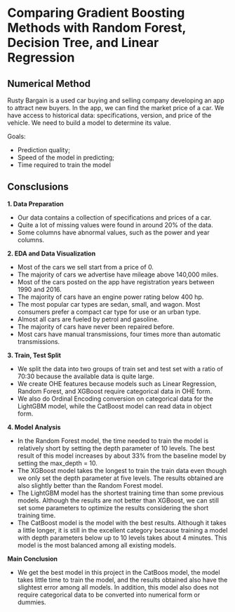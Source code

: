 # Comparing Gradient Boosting Methods with Random Forest, Decision Tree, and Linear Regression

## Numerical Method
 
Rusty Bargain is a used car buying and selling company developing an app to attract new buyers. In the app, we can find the market price of a car. We have access to historical data: specifications, version, and price of the vehicle. We need to build a model to determine its value. 

Goals:
- Prediction quality;
- Speed of the model in predicting;
- Time required to train the model

## Consclusions

**1. Data Preparation**
- Our data contains a collection of specifications and prices of a car.
- Quite a lot of missing values were found in around 20% of the data.
- Some columns have abnormal values, such as the power and year columns.

**2. EDA and Data Visualization**
- Most of the cars we sell start from a price of 0.
- The majority of cars we advertise have mileage above 140,000 miles.
- Most of the cars posted on the app have registration years between 1990 and 2016.
- The majority of cars have an engine power rating below 400 hp.
- The most popular car types are sedan, small, and wagon. Most consumers prefer a compact car type for use or an urban type.
- Almost all cars are fueled by petrol and gasoline.
- The majority of cars have never been repaired before.
- Most cars have manual transmissions, four times more than automatic transmissions.


**3. Train, Test Split**
- We split the data into two groups of train set and test set with a ratio of 70:30 because the available data is quite large.
- We create OHE features because models such as Linear Regression, Random Forest, and XGBoost require categorical data in OHE form.
- We also do Ordinal Encoding conversion on categorical data for the LightGBM model, while the CatBoost model can read data in object form.

**4. Model Analysis**
- In the Random Forest model, the time needed to train the model is relatively short by setting the depth parameter of 10 levels. The best result of this model increases by about 33% from the baseline model by setting the max_depth = 10.
- The XGBoost model takes the longest to train the train data even though we only set the depth parameter at five levels. The results obtained are also slightly better than the Random Forest model.
- The LightGBM model has the shortest training time than some previous models. Although the results are not better than XGBoost, we can still set some parameters to optimize the results considering the short training time.
- The CatBoost model is the model with the best results. Although it takes a little longer, it is still in the excellent category because training a model with depth parameters below up to 10 levels takes about 4 minutes. This model is the most balanced among all existing models.


**Main Conclusion**
- We get the best model in this project in the CatBoos model, the model takes little time to train the model, and the results obtained also have the slightest error among all models. In addition, this model also does not require categorical data to be converted into numerical form or dummies.
